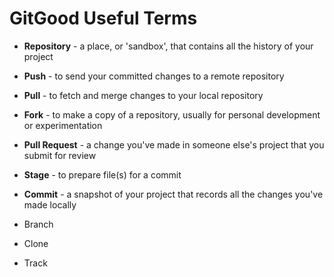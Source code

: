 # GitGood Useful Terms

- **Repository** - a place, or 'sandbox', that contains all the history of your project

- **Push** - to send your committed changes to a remote repository

- **Pull** - to fetch and merge changes to your local repository

- **Fork** - to make a copy of a repository, usually for personal development or experimentation

- **Pull Request** - a change you've made in someone else's project that you submit for review

- **Stage** - to prepare file(s) for a commit

- **Commit** - a snapshot of your project that records all the changes you've made locally

- Branch
- Clone
- Track